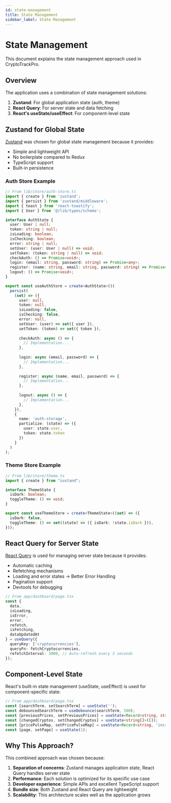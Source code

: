```yaml
---
id: state-management
title: State Management
sidebar_label: State Management
---
```


# State Management

This document explains the state management approach used in CryptoTrackPro.

## Overview

The application uses a combination of state management solutions:

1. **Zustand**: For global application state (auth, theme)
2. **React Query**: For server state and data fetching
3. **React's useState/useEffect**: For component-level state

## Zustand for Global State

[Zustand](https://github.com/pmndrs/zustand) was chosen for global state management because it provides:

- Simple and lightweight API
- No boilerplate compared to Redux
- TypeScript support
- Built-in persistence

### Auth Store Example

```typescript
// From lib/store/auth-store.ts
import { create } from 'zustand';
import { persist } from 'zustand/middleware';
import { toast } from 'react-toastify';
import { User } from '@/lib/types/schema';

interface AuthState {
  user: User | null;
  token: string | null;
  isLoading: boolean;
  isChecking: boolean;
  error: string | null;
  setUser: (user: User | null) => void;
  setToken: (token: string | null) => void;
  checkAuth: () => Promise<void>;
  login: (email: string, password: string) => Promise<any>;
  register: (name: string, email: string, password: string) => Promise<any>;
  logout: () => Promise<void>;
}

export const useAuthStore = create<AuthState>()(
  persist(
    (set) => ({
      user: null,
      token: null,
      isLoading: false,
      isChecking: false,
      error: null,
      setUser: (user) => set({ user }),
      setToken: (token) => set({ token }),
      
      checkAuth: async () => {
        // Implementation...
      },
      
      login: async (email, password) => {
        // Implementation...
      },
      
      register: async (name, email, password) => {
        // Implementation...
      },
      
      logout: async () => {
        // Implementation...
      },
    }),
    {
      name: 'auth-storage',
      partialize: (state) => ({
        user: state.user,
        token: state.token 
      })
    }
  )
);
```

### Theme Store Example

```typescript
// From lib/store/theme.ts
import { create } from "zustand";

interface ThemeState {
  isDark: boolean;
  toggleTheme: () => void;
}

export const useThemeStore = create<ThemeState>((set) => ({
  isDark: false,
  toggleTheme: () => set((state) => ({ isDark: !state.isDark })),
}));
```

## React Query for Server State

[React Query](https://tanstack.com/query/latest) is used for managing server state because it provides:

- Automatic caching
- Refetching mechanisms
- Loading and error states -> Better Error Handling
- Pagination support
- Devtools for debugging

```typescript
// From app/dashboard/page.tsx
const { 
  data, 
  isLoading, 
  isError, 
  error, 
  refetch, 
  isFetching,
  dataUpdatedAt
} = useQuery({
  queryKey: ['cryptocurrencies'],
  queryFn: fetchCryptocurrencies,
  refetchInterval: 3000, // Auto-refresh every 3 seconds
});
```

## Component-Level State

React's built-in state management (useState, useEffect) is used for component-specific state:

```typescript
// From app/dashboard/page.tsx
const [searchTerm, setSearchTerm] = useState('');
const debouncedSearchTerm = useDebounce(searchTerm, 500);
const [previousPrices, setPreviousPrices] = useState<Record<string, string>>({});
const [changedCryptos, setChangedCryptos] = useState<string[]>([]);
const [pricePulseMap, setPricePulseMap] = useState<Record<string, 'increase' | 'decrease' | null>>({});
const [page, setPage] = useState(1);
```

## Why This Approach?

This combined approach was chosen because:

1. **Separation of concerns**: Zustand manages application state, React Query handles server state
2. **Performance**: Each solution is optimized for its specific use case
3. **Developer experience**: Simple APIs and excellent TypeScript support
4. **Bundle size**: Both Zustand and React Query are lightweight
5. **Scalability**: This architecture scales well as the application grows
